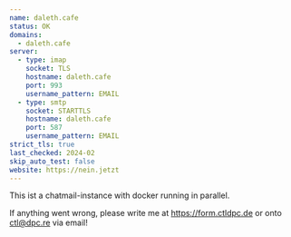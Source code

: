 ```yaml
---
name: daleth.cafe
status: OK
domains: 
  - daleth.cafe
server:
  - type: imap
    socket: TLS
    hostname: daleth.cafe
    port: 993
    username_pattern: EMAIL
  - type: smtp
    socket: STARTTLS
    hostname: daleth.cafe
    port: 587
    username_pattern: EMAIL
strict_tls: true
last_checked: 2024-02
skip_auto_test: false
website: https://nein.jetzt
---
```

This ist a chatmail-instance with docker running in parallel. 

If anything went wrong, please write me at <https://form.ctldpc.de> or onto [ctl@dpc.re](mailto:ctl@dpc.re) via email!
